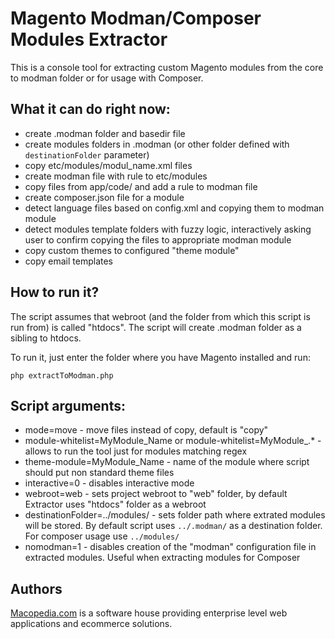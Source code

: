 # Magento Modman/Composer Modules Extractor

This is a console tool for extracting custom Magento modules from the core to modman folder or for usage with Composer.

## What it can do right now:
 
 - create .modman folder and basedir file
 - create modules folders in .modman (or other folder defined with `destinationFolder` parameter)
 - copy etc/modules/modul_name.xml files
 - create modman file with rule to etc/modules
 - copy files from app/code/ and add a rule to modman file
 - create composer.json file for a module
 - detect language files based on config.xml and copying them to modman module
 - detect modules template folders with fuzzy logic, interactively asking user to confirm copying the files to appropriate modman module
 - copy custom themes to configured "theme module"
 - copy email templates

## How to run it?

The script assumes that webroot (and the folder from which this script is run from) is called "htdocs". The script will create .modman folder as a sibling to htdocs. 

To run it, just enter the folder where you have Magento installed and run:
```
php extractToModman.php
```

## Script arguments:

 - mode=move - move files instead of copy, default is "copy"
 - module-whitelist=MyModule_Name or module-whitelist=MyModule_.* - allows to run the tool just for modules matching regex
 - theme-module=MyModule_Name - name of the module where script should put non standard theme files
 - interactive=0 - disables interactive mode
 - webroot=web - sets project webroot to "web" folder, by default Extractor uses "htdocs" folder as a webroot
 - destinationFolder=../modules/ - sets folder path where extrated modules will be stored. By default script uses `../.modman/` as a destination folder. For composer usage use `../modules/`
 - nomodman=1 - disables creation of the "modman" configuration file in extracted modules. Useful when extracting modules for Composer
 

## Authors

[Macopedia.com](http://macopedia.com/) is a software house providing enterprise level web applications and ecommerce solutions.

